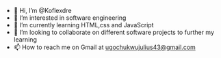 - 👋 Hi, I’m @Koflexdre
- 👀 I’m interested in software engineering
- 🌱 I’m currently learning HTML,css and JavaScript
- 💞️ I’m looking to collaborate on different software projects to further my learning
- 📫 How to reach me on Gmail at ugochukwujulius43@gmail.com

<!---
Koflexdre/Koflexdre is a ✨ special ✨ repository because its `README.md` (this file) appears on your GitHub profile.
You can click the Preview link to take a look at your changes.
--->
